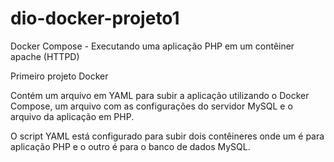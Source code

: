 # dio-docker-projeto1
Docker Compose - Executando uma aplicação PHP em um contêiner apache (HTTPD)

Primeiro projeto Docker

Contém um arquivo em YAML para subir a aplicação utilizando o Docker Compose, um arquivo com as configurações do servidor MySQL e o arquivo da aplicação em PHP.

O script YAML está configurado para subir dois contêineres onde um é para aplicação PHP e o outro é para o banco de dados MySQL.
